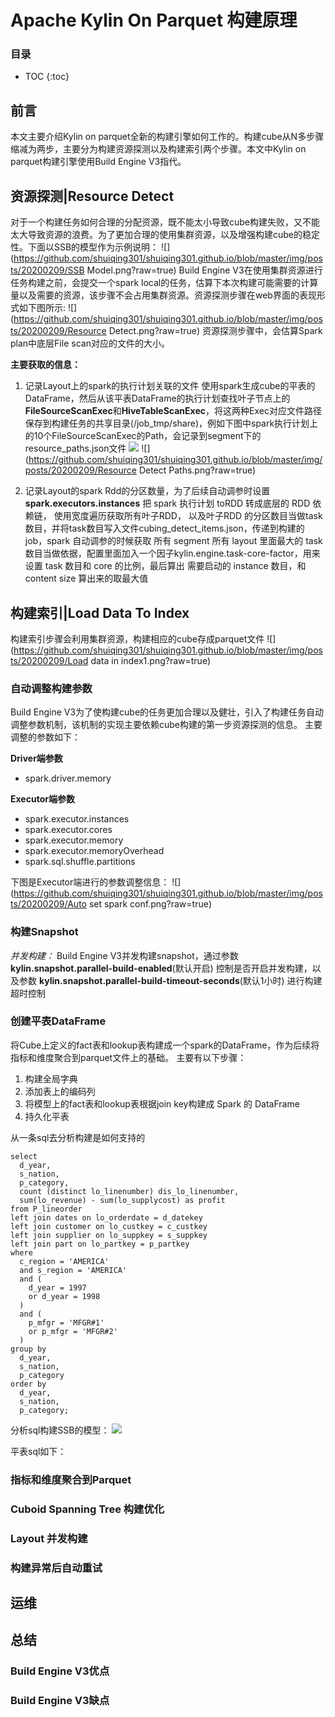 # Apache Kylin On Parquet 构建原理
### 目录
- TOC
{:toc}
## 前言
本文主要介绍Kylin on parquet全新的构建引擎如何工作的。构建cube从N多步骤缩减为两步，主要分为构建资源探测以及构建索引两个步骤。本文中Kylin on parquet构建引擎使用Build Engine V3指代。

## 资源探测|Resource Detect
对于一个构建任务如何合理的分配资源，既不能太小导致cube构建失败，又不能太大导致资源的浪费。为了更加合理的使用集群资源，以及增强构建cube的稳定性。下面以SSB的模型作为示例说明：
![](https://github.com/shuiqing301/shuiqing301.github.io/blob/master/img/posts/20200209/SSB Model.png?raw=true)
Build Engine V3在使用集群资源进行任务构建之前，会提交一个spark local的任务，估算下本次构建可能需要的计算量以及需要的资源，该步骤不会占用集群资源。资源探测步骤在web界面的表现形式如下图所示:
![](https://github.com/shuiqing301/shuiqing301.github.io/blob/master/img/posts/20200209/Resource Detect.png?raw=true)
资源探测步骤中，会估算Spark plan中底层File scan对应的文件的大小。

**主要获取的信息：**
1. 记录Layout上的spark的执行计划关联的文件
   使用spark生成cube的平表的DataFrame，然后从该平表DataFrame的执行计划查找叶子节点上的**FileSourceScanExec**和**HiveTableScanExec**，将这两种Exec对应文件路径保存到构建任务的共享目录(/job_tmp/share)，例如下图中spark执行计划上的10个FileSourceScanExec的Path，会记录到segment下的resource_paths.json文件
![](https://github.com/shuiqing301/shuiqing301.github.io/blob/master/img/posts/20200209/SSB_leafs.png?raw=true)
![](https://github.com/shuiqing301/shuiqing301.github.io/blob/master/img/posts/20200209/Resource Detect Paths.png?raw=true)

2. 记录Layout的spark Rdd的分区数量，为了后续自动调参时设置**spark.executors.instances**
   把 spark 执行计划 toRDD 转成底层的 RDD 依赖链， 使用宽度遍历获取所有叶子RDD， 以及叶子RDD 的分区数目当做task 数目，并将task数目写入文件cubing_detect_items.json，传递到构建的job，spark 自动调参的时候获取 所有 segment 所有 layout 里面最大的 task 数目当做依据，配置里面加入一个因子kylin.engine.task-core-factor，用来设置 task 数目和 core 的比例，最后算出 需要启动的 instance 数目，和 content size 算出来的取最大值

## 构建索引|Load Data To Index
构建索引步骤会利用集群资源，构建相应的cube存成parquet文件
![](https://github.com/shuiqing301/shuiqing301.github.io/blob/master/img/posts/20200209/Load data in index1.png?raw=true)

### 自动调整构建参数
Build Engine V3为了使构建cube的任务更加合理以及健壮，引入了构建任务自动调整参数机制，该机制的实现主要依赖cube构建的第一步资源探测的信息。
主要调整的参数如下：

**Driver端参数**
* spark.driver.memory

**Executor端参数**
* spark.executor.instances
* spark.executor.cores
* spark.executor.memory
* spark.executor.memoryOverhead
* spark.sql.shuffle.partitions

下图是Executor端进行的参数调整信息：
![](https://github.com/shuiqing301/shuiqing301.github.io/blob/master/img/posts/20200209/Auto set spark conf.png?raw=true)

### 构建Snapshot
*并发构建：*
    Build Engine V3并发构建snapshot，通过参数 **kylin.snapshot.parallel-build-enabled**(默认开启) 控制是否开启并发构建，以及参数 **kylin.snapshot.parallel-build-timeout-seconds**(默认1小时) 进行构建超时控制

### 创建平表DataFrame
将Cube上定义的fact表和lookup表构建成一个spark的DataFrame，作为后续将指标和维度聚合到parquet文件上的基础。
主要有以下步骤：

1. 构建全局字典
2. 添加表上的编码列
3. 将模型上的fact表和lookup表根据join key构建成 Spark 的 DataFrame
4. 持久化平表

从一条sql去分析构建是如何支持的
```
select
  d_year,
  s_nation,
  p_category,
  count (distinct lo_linenumber) dis_lo_linenumber,
  sum(lo_revenue) - sum(lo_supplycost) as profit
from P_lineorder
left join dates on lo_orderdate = d_datekey
left join customer on lo_custkey = c_custkey
left join supplier on lo_suppkey = s_suppkey
left join part on lo_partkey = p_partkey
where
  c_region = 'AMERICA'
  and s_region = 'AMERICA'
  and (
    d_year = 1997
    or d_year = 1998
  )
  and (
    p_mfgr = 'MFGR#1'
    or p_mfgr = 'MFGR#2'
  )
group by
  d_year,
  s_nation,
  p_category
order by
  d_year,
  s_nation,
  p_category;
```

分析sql构建SSB的模型：
![](https://github.com/shuiqing301/shuiqing301.github.io/blob/master/img/posts/20200209/SSB_MODEL.png?raw=true)

平表sql如下：


### 指标和维度聚合到Parquet

### Cuboid Spanning Tree 构建优化

### Layout 并发构建

### 构建异常后自动重试

## 运维

## 总结
### Build Engine V3优点
### Build Engine V3缺点